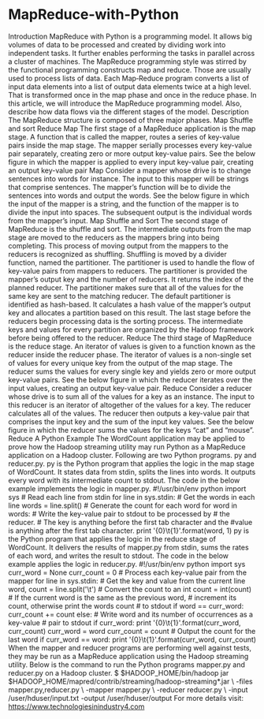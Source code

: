 # MapReduce-with-Python
Introduction MapReduce with Python is a programming model. It allows big volumes of data to be processed and created by dividing work into independent tasks. It further enables performing the tasks in parallel across a cluster of machines.  The MapReduce programming style was stirred by the functional programming constructs map and reduce. Those are usually used to process lists of data. Each Map‐Reduce program converts a list of input data elements into a list of output data elements twice at a high level. That is transformed once in the map phase and once in the reduce phase.  In this article, we will introduce the MapReduce programming model. Also, describe how data flows via the different stages of the model.  Description The MapReduce structure is composed of three major phases.  Map Shuffle and sort Reduce Map The first stage of a MapReduce application is the map stage. A function that is called the mapper, routes a series of key-value pairs inside the map stage. The mapper serially processes every key-value pair separately, creating zero or more output key-value pairs. See the below figure in which the mapper is applied to every input key-value pair, creating an output key-value pair Map  Consider a mapper whose drive is to change sentences into words for instance. The input to this mapper will be strings that comprise sentences. The mapper’s function will be to divide the sentences into words and output the words. See the below figure in which the input of the mapper is a string, and the function of the mapper is to divide the input into spaces. The subsequent output is the individual words from the mapper’s input. Map     Shuffle and Sort The second stage of MapReduce is the shuffle and sort. The intermediate outputs from the map stage are moved to the reducers as the mappers bring into being completing. This process of moving output from the mappers to the reducers is recognized as shuffling. Shuffling is moved by a divider function, named the partitioner. The partitioner is used to handle the flow of key-value pairs from mappers to reducers. The partitioner is provided the mapper’s output key and the number of reducers. It returns the index of the planned reducer. The partitioner makes sure that all of the values for the same key are sent to the matching reducer. The default partitioner is identified as hash-based. It calculates a hash value of the mapper’s output key and allocates a partition based on this result. The last stage before the reducers begin processing data is the sorting process. The intermediate keys and values for every partition are organized by the Hadoop framework before being offered to the reducer. Reduce The third stage of MapReduce is the reduce stage. An iterator of values is given to a function known as the reducer inside the reducer phase. The iterator of values is a non-single set of values for every unique key from the output of the map stage. The reducer sums the values for every single key and yields zero or more output key-value pairs. See the below figure in which the reducer iterates over the input values, creating an output key-value pair. Reduce  Consider a reducer whose drive is to sum all of the values for a key as an instance. The input to this reducer is an iterator of altogether of the values for a key. The reducer calculates all of the values. The reducer then outputs a key-value pair that comprises the input key and the sum of the input key values. See the below figure in which the reducer sums the values for the keys “cat” and “mouse”. Reduce  A Python Example The WordCount application may be applied to prove how the Hadoop streaming utility may run Python as a MapReduce application on a Hadoop cluster. Following are two Python programs. py and reducer.py. py is the Python program that applies the logic in the map stage of WordCount. It states data from stdin, splits the lines into words. It outputs every word with its intermediate count to stdout. The code in the below example implements the logic in mapper.py. #!/usr/bin/env python import sys # Read each line from stdin for line in sys.stdin: # Get the words in each line words = line.split() # Generate the count for each word for word in words: # Write the key-value pair to stdout to be processed by # the reducer. # The key is anything before the first tab character and the #value is anything after the first tab character. print '{0}\t{1}'.format(word, 1) py is the Python program that applies the logic in the reduce stage of WordCount. It delivers the results of mapper.py from stdin, sums the rates of each word, and writes the result to stdout. The code in the below example applies the logic in reducer.py. #!/usr/bin/env python import sys curr_word = None curr_count = 0 # Process each key-value pair from the mapper for line in sys.stdin: # Get the key and value from the current line word, count = line.split('\t') # Convert the count to an int count = int(count) # If the current word is the same as the previous word, # increment its count, otherwise print the words count # to stdout if word == curr_word: curr_count += count else: # Write word and its number of occurrences as a key-value # pair to stdout if curr_word: print '{0}\t{1}'.format(curr_word, curr_count) curr_word = word curr_count = count # Output the count for the last word if curr_word == word: print '{0}\t{1}'.format(curr_word, curr_count) When the mapper and reducer programs are performing well against tests, they may be run as a MapReduce application using the Hadoop streaming utility. Below is the command to run the Python programs mapper.py and reducer.py on a Hadoop cluster. $ $HADOOP_HOME/bin/hadoop jar $HADOOP_HOME/mapred/contrib/streaming/hadoop-streaming*.jar \ -files mapper.py,reducer.py \ -mapper mapper.py \ -reducer reducer.py \ -input /user/hduser/input.txt -output /user/hduser/output For more details visit: https://www.technologiesinindustry4.com

